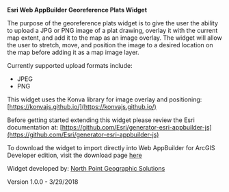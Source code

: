 **Esri Web AppBuilder Georeference Plats Widget**

The purpose of the georeference plats widget is to give the user the ability to upload a JPG or PNG image of a plat drawing, overlay it with the current map extent, and add it to the map as an image overlay.  The widget will allow the user to stretch, move, and position the image to a desired location on the map before adding it as a map image layer.

Currently supported upload formats include:
* JPEG
* PNG

This widget uses the Konva library for image overlay and positioning: [https://konvajs.github.io/](https://konvajs.github.io/)

Before getting started extending this widget please review the Esri documentation at: [https://github.com/Esri/generator-esri-appbuilder-js](https://github.com/Esri/generator-esri-appbuilder-js)

To download the widget to import directly into Web AppBuilder for ArcGIS Developer edition, visit the download page [here](https://dakotacounty.maps.arcgis.com/home/item.html?id=68f3890767a843c0940eb7e9840c5244)

Widget developed by: [North Point Geographic Solutions](http://www.northpointgis.com/)

Version 1.0.0 - 3/29/2018

